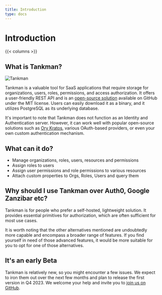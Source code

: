 ```yaml
---
title: Introduction
type: docs
---
```


# Introduction

{{< columns >}}
## What is Tankman?

![Tankman](tankman-ai.png)

Tankman is a valuable tool for SaaS applications that require storage for organizations, users, roles, permissions, and access authorization. It offers a user-friendly REST API and is an [open-source solution](https://github.com/lesser-app/tankman) available on GitHub under the MIT license. Users can easily download it as a binary, and it utilizes PostgreSQL as its underlying database.

It's important to note that Tankman does not function as an Identity and Authentication server. However, it can work well with popular open-source solutions such as [Ory Kratos](https://github.com/ory/kratos), various OAuth-based providers, or even your own custom authentication mechanism.

## What can it do?

- Manage organizations, roles, users, resources and permissions
- Assign roles to users
- Assign user permissions and role permissions to various resources
- Attach custom properties to Orgs, Roles, Users and query them

## Why should I use Tankman over Auth0, Google Zanzibar etc?

Tankman is for people who prefer a self-hosted, lightweight solution. It provides essential primitives for authorization, which are often sufficient for most use cases.

It is worth noting that the other alternatives mentioned are undoubtedly more capable and encompass a broader range of features. If you find yourself in need of those advanced features, it would be more suitable for you to opt for one of those alternatives.

## It's an early Beta

Tankman is relatively new, so you might encounter a few issues. We expect to iron them out over the next few months and plan to release the first version in Q4 2023. We welcome your help and invite you to [join us on GitHub](https://github.com/lesser-app/tankman).

